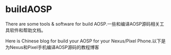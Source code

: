 # buildAOSP
There are some tools &amp; software for build AOSP.一些和编译AOSP源码相关工具软件和帮助文档。

Here is Chinese blog for build your AOSP for your Nexus/Pixel Phone.以下是为Nexus和Pixel手机编译AOSP源码的教程博客

